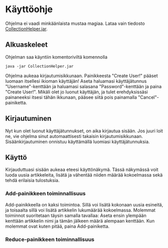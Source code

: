 # Käyttöohje
Ohjelma ei vaadi minkäänlaista mustaa magiaa. Lataa vain tiedosto [CollectionHelper.jar](https://github.com/ljunjoel/ot-harjoitustyo/releases/tag/loppupalautus).

## Alkuaskeleet
Ohjelman saa käyntiin komentoriviltä komennolla
```
java -jar CollectionHelper.jar
```
Ohjelma aukeaa kirjautumisikkunaan. Painikkeesta "Create User!" pääset luomaan itsellesi ikioman käyttäjän! Aseta haluamasi käyttäjätunnus "Username"-kenttään ja haluamasi salasana "Password"-kenttään ja paina "Create User!". Mikäli olet jo luonut käyttäjän, ja tulet erehdyksissäsi painaneeksi itsesi tähän ikkunaan, pääsee siitä pois painamalla "Cancel"-painiketta.

## Kirjautuminen
Nyt kun olet luonut käyttäjätunnukset, on aika kirjautua sisään. Jos juuri loit ne, vie ohjelma sinut automaattisesti takaisin kirjautumisikkunaan. Sisäänkirjautuminen onnistuu käyttämällä luomiasi käyttäjätunnuksia.

## Käyttö
Kirjauduttuasi sisään aukeaa eteesi käyttönäkymä. Tässä näkymässä voit luoda uusia artikkeleita, lisätä ja vähentää niiden määrää kokoelmassa sekä tehdä erilaisia tulostuksia.
### Add-painikkeen toiminnallisuus
Add-painikkeella on kaksi toimintoa. Sillä voi lisätä kokonaan uusia esineitä, ja toisaalta sillä voi lisätä artikkelin lukumäärää kokoelmassa. Molemmat toiminnot suoritetaan täysin samalla tavallaa: Aseta ensin ylempään kenttään artikkelin nimi ja tämän jälkeen määrä alempaan kenttään. Kun molemmat ovat kuten pitää, paina Add-painiketta.
### Reduce-painikkeen toiminnallisuus

